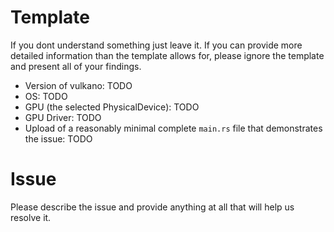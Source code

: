 # Template

If you dont understand something just leave it.
If you can provide more detailed information than the template allows for, please ignore the template and present all of your findings.

*   Version of vulkano: TODO
*   OS: TODO
*   GPU (the selected PhysicalDevice): TODO
*   GPU Driver: TODO
*   Upload of a reasonably minimal complete `main.rs` file that demonstrates the issue: TODO

# Issue

Please describe the issue and provide anything at all that will help us resolve it.
